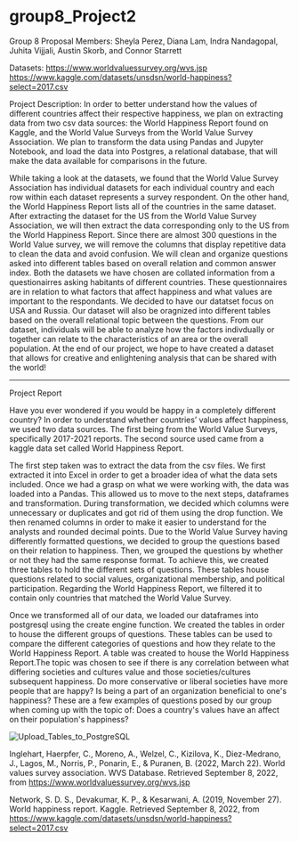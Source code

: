 # group8_Project2
Group 8 Proposal 
Members:
Sheyla Perez, 
Diana Lam, 
Indra Nandagopal, 
Juhita Vijjali, 
Austin Skorb,
and Connor Starrett

Datasets:
https://www.worldvaluessurvey.org/wvs.jsp
https://www.kaggle.com/datasets/unsdsn/world-happiness?select=2017.csv


Project Description:
In order to better understand how the values of different countries affect their respective happiness, we plan on extracting data from two csv data sources: the World Happiness Report found on Kaggle, and the World Value Surveys from the World Value Survey Association. We plan to transform the data using Pandas and Jupyter Notebook, and load the data into Postgres, a relational database, that will make the data available for comparisons in the future. 

While taking a look at the datasets, we found that the World Value Survey Association has individual datasets for each individual country and each row within each dataset represents a survey respondent. On the other hand, the World Happiness Report lists all of the countries in the same dataset. After extracting the dataset for the US from the World Value Survey Association, we will then extract the data corresponding only to the US from the World Happiness Report. Since there are almost 300 questions in the World Value survey, we will remove the columns that display repetitive data to clean the data and avoid confusion. We will clean and organize questions asked into different tables based on overall relation and common answer index. Both the datasets we have chosen are collated information from a questionairres asking habitants of different countries. These questionnaires are in relation to what factors that affect happiness and what values are important to the respondants. We decided to have our datatset focus on USA and Russia. Our dataset will also be oragnized into different tables based on the overall relational topic between the questions. From our dataset, individuals will be able to analyze how the factors indivdually or together can relate to the characteristics of an area or the overall population. At the end of our project, we hope to have created a dataset that allows for creative and enlightening analysis that can be shared with the world! 













-----------------------------------------------------------------------------------------------------------------------
Project Report

  Have you ever wondered if you would be happy in a completely different country? In order to understand whether countries’ values affect happiness, we used two data sources. The first being from the World Value Surveys, specifically 2017-2021 reports. The second source used came from a kaggle data set called World Happiness Report. 

  The first step taken was to extract the data from the csv files. We first extracted it into Excel in order to get a broader idea of what the data sets included. Once we had a grasp on what we were working with, the data was loaded into a Pandas. This allowed us to move to the next steps, dataframes and transformation. During transformation, we decided which columns were unnecessary or duplicates and got rid of them using the drop function. We then renamed columns in order to make it easier to understand for the analysts and rounded decimal points. Due to the World Value Survey having differently formatted questions, we decided to group the questions based on their relation to happiness. Then, we grouped the questions by whether or not they had the same response format. To achieve this, we created three tables to hold the different sets of questions. These tables house questions related to social values, organizational membership, and political participation. Regarding the World Happiness Report, we filtered it to contain only countries that matched the World Value Survey.

  Once we transformed all of our data, we loaded our dataframes into postgresql using the create engine function. We created the tables in order to house the different groups of questions. These tables can be used to compare the different categories of questions and how they relate to the World Happiness Report. A table was created to house the World Happiness Report.The topic was chosen to see if there is any correlation between what differing societies and cultures value and those societies/cultures subsequent happiness. Do more conservative or liberal societies have more people that are happy? Is being a part of an organization beneficial to one's happiness? These are a few examples of questions posed by our group when coming up with the topic of: Does a country's values have an affect on their population's happiness?

![Upload_Tables_to_PostgreSQL](https://user-images.githubusercontent.com/16747240/199421981-6e3bddca-19d3-4593-ad43-48dc50467ffe.png)




Inglehart, Haerpfer, C., Moreno, A., Welzel, C., Kizilova, K., Diez-Medrano, J., Lagos, M., Norris, P., Ponarin, E., & Puranen, B. (2022, March 22). World values survey association. WVS Database. Retrieved September 8, 2022, from https://www.worldvaluessurvey.org/wvs.jsp 


Network, S. D. S., Devakumar, K. P., & Kesarwani, A. (2019, November 27). World happiness report. Kaggle. Retrieved September 8, 2022, from https://www.kaggle.com/datasets/unsdsn/world-happiness?select=2017.csv 
